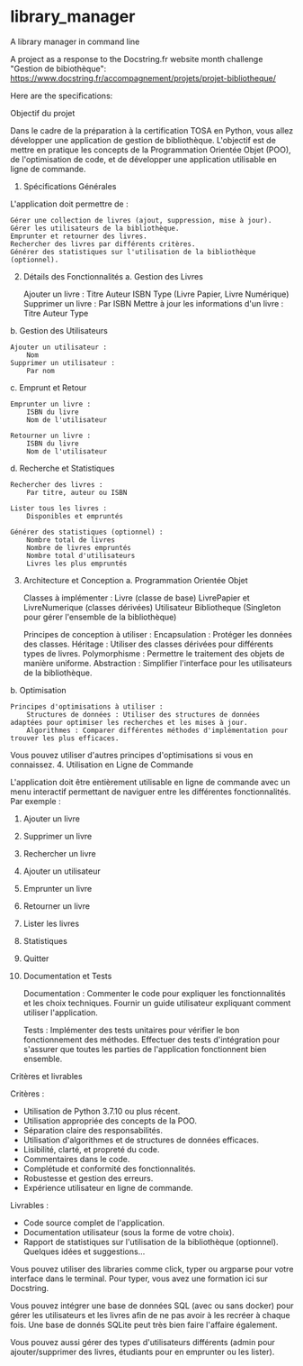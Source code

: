 # library_manager
A library manager in command line

A project as a response to the Docstring.fr website month challenge "Gestion de bibiothèque":
https://www.docstring.fr/accompagnement/projets/projet-bibliotheque/

Here are the specifications:

Objectif du projet

Dans le cadre de la préparation à la certification TOSA en Python, vous allez développer une application de gestion de bibliothèque.
L'objectif est de mettre en pratique les concepts de la Programmation Orientée Objet (POO), de l'optimisation de code, et de développer une application utilisable en ligne de commande.
1. Spécifications Générales

L'application doit permettre de :

    Gérer une collection de livres (ajout, suppression, mise à jour).
    Gérer les utilisateurs de la bibliothèque.
    Emprunter et retourner des livres.
    Rechercher des livres par différents critères.
    Générer des statistiques sur l'utilisation de la bibliothèque (optionnel).

2. Détails des Fonctionnalités
a. Gestion des Livres

    Ajouter un livre :
        Titre
        Auteur
        ISBN
        Type (Livre Papier, Livre Numérique)
    Supprimer un livre :
        Par ISBN
    Mettre à jour les informations d'un livre :
        Titre
        Auteur
        Type

b. Gestion des Utilisateurs

    Ajouter un utilisateur :
        Nom
    Supprimer un utilisateur :
        Par nom

c. Emprunt et Retour

    Emprunter un livre :
        ISBN du livre
        Nom de l'utilisateur

    Retourner un livre :
        ISBN du livre
        Nom de l'utilisateur

d. Recherche et Statistiques

    Rechercher des livres :
        Par titre, auteur ou ISBN

    Lister tous les livres :
        Disponibles et empruntés

    Générer des statistiques (optionnel) :
        Nombre total de livres
        Nombre de livres empruntés
        Nombre total d'utilisateurs
        Livres les plus empruntés

3. Architecture et Conception
a. Programmation Orientée Objet

    Classes à implémenter :
        Livre (classe de base)
        LivrePapier et LivreNumerique (classes dérivées)
        Utilisateur
        Bibliotheque (Singleton pour gérer l'ensemble de la bibliothèque)

    Principes de conception à utiliser :
        Encapsulation : Protéger les données des classes.
        Héritage : Utiliser des classes dérivées pour différents types de livres.
        Polymorphisme : Permettre le traitement des objets de manière uniforme.
        Abstraction : Simplifier l'interface pour les utilisateurs de la bibliothèque.

b. Optimisation

    Principes d'optimisations à utiliser :
        Structures de données : Utiliser des structures de données adaptées pour optimiser les recherches et les mises à jour.
        Algorithmes : Comparer différentes méthodes d'implémentation pour trouver les plus efficaces.

Vous pouvez utiliser d'autres principes d'optimisations si vous en connaissez.
4. Utilisation en Ligne de Commande

L'application doit être entièrement utilisable en ligne de commande avec un menu interactif permettant de naviguer entre les différentes fonctionnalités.
Par exemple :

1. Ajouter un livre
2. Supprimer un livre
3. Rechercher un livre
4. Ajouter un utilisateur
5. Emprunter un livre
6. Retourner un livre
7. Lister les livres
8. Statistiques
9. Quitter

5. Documentation et Tests

    Documentation :
        Commenter le code pour expliquer les fonctionnalités et les choix techniques.
        Fournir un guide utilisateur expliquant comment utiliser l'application.

    Tests :
        Implémenter des tests unitaires pour vérifier le bon fonctionnement des méthodes.
        Effectuer des tests d'intégration pour s'assurer que toutes les parties de l'application fonctionnent bien ensemble.

Critères et livrables

Critères :
- Utilisation de Python 3.7.10 ou plus récent.
- Utilisation appropriée des concepts de la POO.
- Séparation claire des responsabilités.
- Utilisation d'algorithmes et de structures de données efficaces.
- Lisibilité, clarté, et propreté du code.
- Commentaires dans le code.
- Complétude et conformité des fonctionnalités.
- Robustesse et gestion des erreurs.
- Expérience utilisateur en ligne de commande.

Livrables :
- Code source complet de l'application.
- Documentation utilisateur (sous la forme de votre choix).
- Rapport de statistiques sur l'utilisation de la bibliothèque (optionnel).
Quelques idées et suggestions...

Vous pouvez utiliser des libraries comme click, typer ou argparse pour votre interface dans le terminal. Pour typer, vous avez une formation ici sur Docstring.

Vous pouvez intégrer une base de données SQL (avec ou sans docker) pour gérer les utilisateurs et les livres afin de ne pas avoir à les recréer à chaque fois. Une base de donnés SQLite peut très bien faire l'affaire également.

Vous pouvez aussi gérer des types d'utilisateurs différents (admin pour ajouter/supprimer des livres, étudiants pour en emprunter ou les lister).

